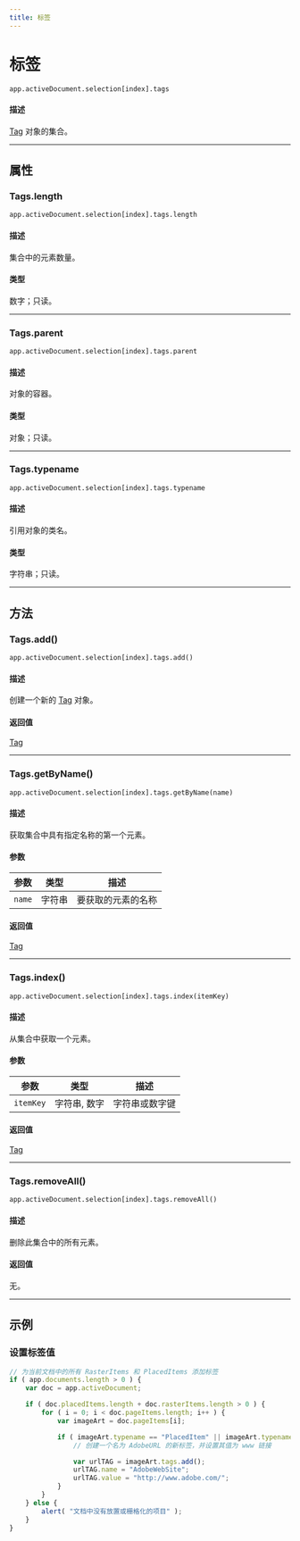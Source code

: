 ```yaml
---
title: 标签
---
```

# 标签

`app.activeDocument.selection[index].tags`

#### 描述

[Tag](.././Tag) 对象的集合。

---

## 属性

### Tags.length

`app.activeDocument.selection[index].tags.length`

#### 描述

集合中的元素数量。

#### 类型

数字；只读。

---

### Tags.parent

`app.activeDocument.selection[index].tags.parent`

#### 描述

对象的容器。

#### 类型

对象；只读。

---

### Tags.typename

`app.activeDocument.selection[index].tags.typename`

#### 描述

引用对象的类名。

#### 类型

字符串；只读。

---

## 方法

### Tags.add()

`app.activeDocument.selection[index].tags.add()`

#### 描述

创建一个新的 [Tag](.././Tag) 对象。

#### 返回值

[Tag](.././Tag)

---

### Tags.getByName()

`app.activeDocument.selection[index].tags.getByName(name)`

#### 描述

获取集合中具有指定名称的第一个元素。

#### 参数

| 参数      | 类型   | 描述               |
| --------- | ------ | ------------------ |
| `name`    | 字符串 | 要获取的元素的名称 |

#### 返回值

[Tag](.././Tag)

---

### Tags.index()

`app.activeDocument.selection[index].tags.index(itemKey)`

#### 描述

从集合中获取一个元素。

#### 参数

| 参数      | 类型           | 描述               |
| --------- | -------------- | ------------------ |
| `itemKey` | 字符串, 数字   | 字符串或数字键     |

#### 返回值

[Tag](.././Tag)

---

### Tags.removeAll()

`app.activeDocument.selection[index].tags.removeAll()`

#### 描述

删除此集合中的所有元素。

#### 返回值

无。

---

## 示例

### 设置标签值

```javascript
// 为当前文档中的所有 RasterItems 和 PlacedItems 添加标签
if ( app.documents.length > 0 ) {
    var doc = app.activeDocument;

    if ( doc.placedItems.length + doc.rasterItems.length > 0 ) {
        for ( i = 0; i < doc.pageItems.length; i++ ) {
            var imageArt = doc.pageItems[i];

            if ( imageArt.typename == "PlacedItem" || imageArt.typename == "RasterItem") {
                // 创建一个名为 AdobeURL 的新标签，并设置其值为 www 链接

                var urlTAG = imageArt.tags.add();
                urlTAG.name = "AdobeWebSite";
                urlTAG.value = "http://www.adobe.com/";
            }
        }
    } else {
        alert( "文档中没有放置或栅格化的项目" );
    }
}
```